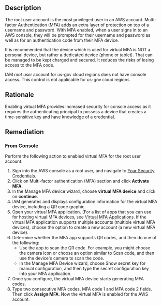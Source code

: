 ## Description

The root user account is the most privileged user in an AWS account. Multi-factor Authentication (MFA) adds an extra layer of protection on top of a username and password. With MFA enabled, when a user signs in to an AWS console, they will be prompted for their username and password as well as for an authentication code from their MFA device.

It is recommended that the device which is used for virtual MFA is NOT a personal device, but rather a dedicated device (phone or tablet). That can be managed to be kept charged and secured. It reduces the risks of losing access to the MFA code.

IAM *root user* account for us-gov cloud regions does not have console access. This control is not applicable for us-gov cloud regions.

## Rationale

Enabling virtual MFA provides increased security for console access as it requires the authenticating principal to possess a device that creates a time-sensitive key and have knowledge of a credential.

## Remediation

### From Console

Perform the following action to enabled virtual MFA for the root user account:

1. Sign into the AWS console as a root user, and navigate to [Your Security Credentials](https://console.aws.amazon.com/iam/home#/security_credentials).
2. Click on Multi-factor authentication (MFA) section and click **Activate MFA**.
3. In the Manage MFA device wizard, choose **virtual MFA device** and click on **continue**.
4. IAM generates and displays configuration information for the virtual MFA device, including a QR code graphic.
5. Open your virtual MFA application. (For a list of apps that you can use for hosting virtual MFA devices, see [Virtual MFA Applications](https://aws.amazon.com/iam/features/mfa/?audit=2019q1#Virtual_MFA_Applications). If the virtual MFA application supports multiple accounts (multiple virtual MFA devices), choose the option to create a new account (a new virtual MFA device).
6. Determine whether the MFA app supports QR codes, and then do one of the following:
    - Use the app to scan the QR code. For example, you might choose the camera icon or choose an option similar to Scan code, and then use the device's camera to scan the code.
    - In the Manage MFA Device wizard, choose Show secret key for manual configuration, and then type the secret configuration key into your MFA application.
7. Once you configure, the virtual MFA device starts generating MFA codes.
8. Type two consecutive MFA codes, MFA code 1 and MFA code 2 fields. Then click **Assign MFA**. Now the virtual MFA is enabled for the AWS account.